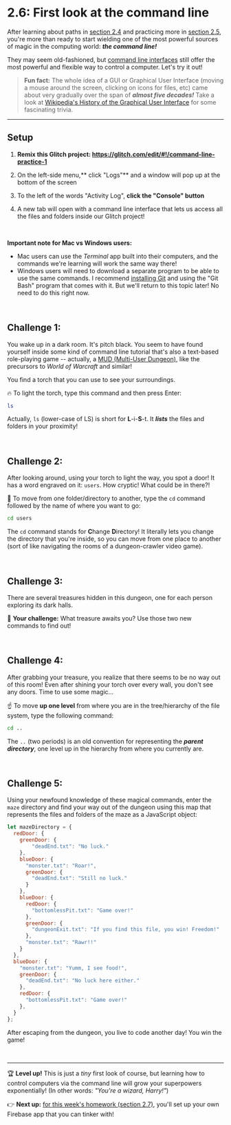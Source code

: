 # 2.6: First look at the command line

After learning about paths in [section 2.4](https://github.com/LearnTeachCode/intro-javascript-class/blob/may-2018-int/week-2/2-4-firebase-paths.md) and practicing more in [section 2.5](https://github.com/LearnTeachCode/intro-javascript-class/blob/may-2018-int/week-2/2-5-firebase-reference-objects.md), you're more than ready to start wielding one of the most powerful sources of magic in the computing world: ***the command line!***

They may seem old-fashioned, but [command line interfaces](https://en.wikipedia.org/wiki/Command-line_interface) still offer the most powerful and flexible way to control a computer. Let's try it out!

  > **Fun fact:** The whole idea of a GUI or Graphical User Interface (moving a mouse around the screen, clicking on icons for files, etc) came about very gradually over the span of ***almost five decades!*** Take a look at [Wikipedia's History of the Graphical User Interface](https://en.wikipedia.org/wiki/History_of_the_graphical_user_interface) for some fascinating trivia.

<hr/>

## Setup

  1. **Remix this Glitch project: https://glitch.com/edit/#!/command-line-practice-1**

  2. On the left-side menu,** click "Logs"** and a window will pop up at the bottom of the screen
  
  3. To the left of the words "Activity Log", **click the "Console" button**
  
  4. A new tab will open with a command line interface that lets us access all the files and folders inside our Glitch project!

<br/>

**Important note for Mac vs Windows users:**
  - Mac users can use the *Terminal* app built into their computers, and the commands we're learning will work the same way there!
  - Windows users will need to download a separate program to be able to use the same commands. I recommend [installing Git](https://git-scm.com/downloads) and using the "Git Bash" program that comes with it. But we'll return to this topic later! No need to do this right now.

<br/>

## Challenge 1:

You wake up in a dark room. It's pitch black. You seem to have found yourself inside some kind of command line tutorial that's also a text-based role-playing game -- actually, a [MUD (Multi-User Dungeon)](https://en.wikipedia.org/wiki/MUD), like the precursors to *World of Warcraft* and similar!

You find a torch that you can use to see your surroundings.

:fire: To light the torch, type this command and then press Enter:

```bash
ls
```

Actually, `ls` (lower-case of LS) is short for **L**-i-**S**-t. It ***lists*** the files and folders in your proximity!

<br/>

## Challenge 2:

After looking around, using your torch to light the way, you spot a door! It has a word engraved on it: `users`. How cryptic! What could be in there?!

:door: To move from one folder/directory to another, type the `cd` command followed by the name of where you want to go:

```bash
cd users
```

The `cd` command stands for **C**hange **D**irectory! It literally lets you change the directory that you're inside, so you can move from one place to another (sort of like navigating the rooms of a dungeon-crawler video game).

<br/>

## Challenge 3:

There are several treasures hidden in this dungeon, one for each person exploring its dark halls.

:crown: **Your challenge:** What treasure awaits you? Use those two new commands to find out!

<br/>

## Challenge 4:

After grabbing your treasure, you realize that there seems to be no way out of this room! Even after shining your torch over every wall, you don't see any doors. Time to use some magic...

:point_up: To move **up one level** from where you are in the tree/hierarchy of the file system, type the following command:

```bash
cd ..
```

The `..` (two periods) is an old convention for representing the ***parent directory***, one level up in the hierarchy from where you currently are.

<br/>

## Challenge 5:

Using your newfound knowledge of these magical commands, enter the `maze` directory and find your way out of the dungeon using this map that represents the files and folders of the maze as a JavaScript object:

```javascript
let mazeDirectory = {
  redDoor: {
    greenDoor: {
        "deadEnd.txt": "No luck."
    },
    blueDoor: {
      "monster.txt": "Roar!",
      greenDoor: {
        "deadEnd.txt": "Still no luck."
      }
    },
    blueDoor: {
      redDoor: {
        "bottomlessPit.txt": "Game over!"
      },
      greenDoor: {
        "dungeonExit.txt": "If you find this file, you win! Freedom!"
      },
      "monster.txt": "Rawr!!"
    }
  },
  blueDoor: {
    "monster.txt": "Yumm, I see food!",
    greenDoor: {
      "deadEnd.txt": "No luck here either."
    },
    redDoor: {
      "bottomlessPit.txt": "Game over!"
    },
  }
};
```

After escaping from the dungeon, you live to code another day! You win the game!

<br/>
<hr/>

:trophy: **Level up!** This is just a *tiny* first look of course, but learning how to control computers via the command line will grow your superpowers exponentially! (In other words: *"You're a wizard, Harry!"*)

:point_right: **Next up:** [for this week's homework (section 2.7)](https://github.com/LearnTeachCode/intro-javascript-class/blob/may-2018-int/week-2/2-7-firebase-setup.md), you'll set up your own Firebase app that you can tinker with!
